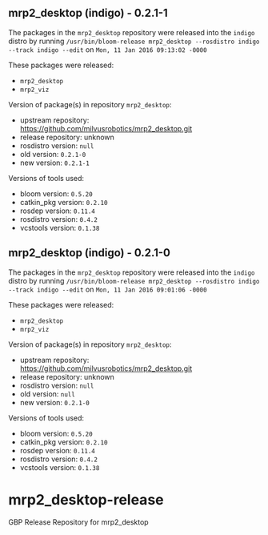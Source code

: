 ## mrp2_desktop (indigo) - 0.2.1-1

The packages in the `mrp2_desktop` repository were released into the `indigo` distro by running `/usr/bin/bloom-release mrp2_desktop --rosdistro indigo --track indigo --edit` on `Mon, 11 Jan 2016 09:13:02 -0000`

These packages were released:
- `mrp2_desktop`
- `mrp2_viz`

Version of package(s) in repository `mrp2_desktop`:
- upstream repository: https://github.com/milvusrobotics/mrp2_desktop.git
- release repository: unknown
- rosdistro version: `null`
- old version: `0.2.1-0`
- new version: `0.2.1-1`

Versions of tools used:
- bloom version: `0.5.20`
- catkin_pkg version: `0.2.10`
- rosdep version: `0.11.4`
- rosdistro version: `0.4.2`
- vcstools version: `0.1.38`


## mrp2_desktop (indigo) - 0.2.1-0

The packages in the `mrp2_desktop` repository were released into the `indigo` distro by running `/usr/bin/bloom-release mrp2_desktop --rosdistro indigo --track indigo --edit` on `Mon, 11 Jan 2016 09:01:06 -0000`

These packages were released:
- `mrp2_desktop`
- `mrp2_viz`

Version of package(s) in repository `mrp2_desktop`:
- upstream repository: https://github.com/milvusrobotics/mrp2_desktop.git
- release repository: unknown
- rosdistro version: `null`
- old version: `null`
- new version: `0.2.1-0`

Versions of tools used:
- bloom version: `0.5.20`
- catkin_pkg version: `0.2.10`
- rosdep version: `0.11.4`
- rosdistro version: `0.4.2`
- vcstools version: `0.1.38`


# mrp2_desktop-release
GBP Release Repository for mrp2_desktop
